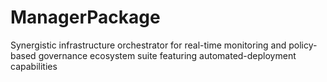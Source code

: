 # ManagerPackage
Synergistic infrastructure orchestrator for real-time monitoring and policy-based governance ecosystem suite featuring automated-deployment capabilities
